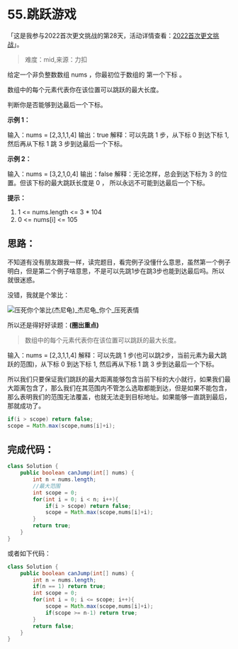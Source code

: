 # 55.跳跃游戏

「这是我参与2022首次更文挑战的第28天，活动详情查看：[2022首次更文挑战](https://juejin.cn/post/7052884569032392740)」。

> 难度：mid,来源：力扣

给定一个非负整数数组 nums ，你最初位于数组的 第一个下标 。

数组中的每个元素代表你在该位置可以跳跃的最大长度。

判断你是否能够到达最后一个下标。

**示例 1：**

输入：nums = [2,3,1,1,4]
输出：true
解释：可以先跳 1 步，从下标 0 到达下标 1, 然后再从下标 1 跳 3 步到达最后一个下标。

**示例 2：**

输入：nums = [3,2,1,0,4]
输出：false
解释：无论怎样，总会到达下标为 3 的位置。但该下标的最大跳跃长度是 0 ， 所以永远不可能到达最后一个下标。

**提示：**

1. 1 <= nums.length <= 3 * 104
2. 0 <= nums[i] <= 105

## 思路：

不知道有没有朋友跟我一样，读完题目，看完例子没懂什么意思，虽然第一个例子明白，但是第二个例子啥意思，不是可以先跳1步在跳3步也能到达最后吗。所以就很迷惑。

没错，我就是个笨比：

![压死你个笨比(杰尼龟)_杰尼龟_你个_压死表情](https://gitee.com/xbhog/xiao-xin-img/raw/master/MarkDownImg/202202221049848.jpeg)

所以还是得好好读题：**(圈出重点)**

>  数组中的每个元素代表你在该位置可以跳跃的最大长度。

输入：nums = [2,3,1,1,4]
解释：可以先跳 1 步(也可以跳2步，当前元素为最大跳跃的范围)，从下标 0 到达下标 1, 然后再从下标 1 跳 3 步到达最后一个下标。

所以我们只要保证我们跳跃的最大距离能够包含当前下标的大小就行，如果我们最大距离包含了，那么我们在其范围内不管怎么选取都能到达，但是如果不能包含，那么表明我们的范围无法覆盖，也就无法走到目标地址。如果能够一直跳到最后，那就成功了。

```java
if(i > scope) return false;
scope = Math.max(scope,nums[i]+i);
```

## 完成代码：

```java
class Solution {
    public boolean canJump(int[] nums) {
        int n = nums.length;
        //最大范围
        int scope = 0;
        for(int i = 0; i < n; i++){
            if(i > scope) return false;
            scope = Math.max(scope,nums[i]+i);
        }
        return true;
    }
}
```

或者如下代码：

```java
class Solution {
    public boolean canJump(int[] nums) {
        int n = nums.length;
        if(n == 1) return true;
        int scope = 0;
        for(int i = 0; i <= scope; i++){
            scope = Math.max(scope,nums[i]+i);
            if(scope >= n-1) return true;
        }
        return false;
    }
}
```

